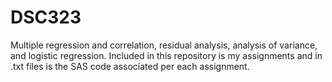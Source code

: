 # DSC323
Multiple regression and correlation, residual analysis, analysis of variance, and logistic regression.
Included in this repository is my assignments and in .txt files is the SAS code associated per each assignment.
